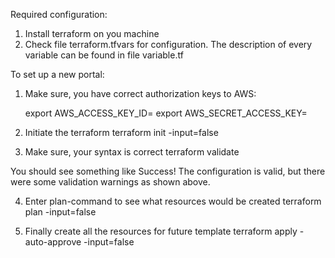 Required configuration:
1. Install terraform on you machine
2. Check file terraform.tfvars for configuration.
 The description of every variable can be found in file variable.tf

To set up a new portal:

1. Make sure, you have correct authorization keys to AWS:

   export AWS_ACCESS_KEY_ID=<set your access key>
   export AWS_SECRET_ACCESS_KEY=<set your secret key>

2. Initiate the terraform
    terraform init -input=false

3. Make sure, your syntax is correct
    terraform validate

You should see something like
    Success! The configuration is valid, but there were some validation warnings as shown above.

4. Enter plan-command to see what resources would be created
    terraform plan -input=false

5. Finally create all the resources for future template
    terraform apply -auto-approve -input=false